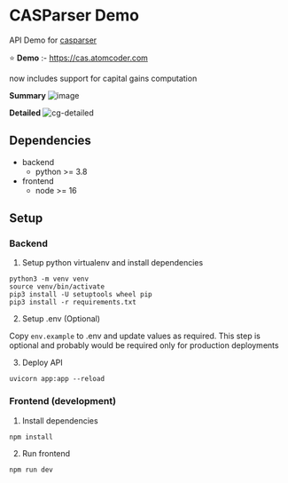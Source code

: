 # CASParser Demo

API Demo for [casparser](https://github.com/codereverser/casparser)

⭐ **Demo** :- https://cas.atomcoder.com  


now includes support for capital gains computation

**Summary**
![image](https://user-images.githubusercontent.com/8553055/124628228-e483b280-de9d-11eb-9634-0d78783bf071.png)

**Detailed** 
![cg-detailed](https://user-images.githubusercontent.com/8553055/124628645-4e9c5780-de9e-11eb-9258-5b228282b74a.jpg)



## Dependencies
- backend
  - python >= 3.8
- frontend
  - node >= 16

## Setup

### Backend
1. Setup python virtualenv and install dependencies

```
python3 -m venv venv
source venv/bin/activate
pip3 install -U setuptools wheel pip
pip3 install -r requirements.txt
```

2. Setup .env (Optional)

Copy `env.example` to .env and update values as required. This step is optional 
and probably would be required only for production deployments

3. Deploy API
```
uvicorn app:app --reload
```

### Frontend (development)
1. Install dependencies
```
npm install
```
2. Run frontend
```
npm run dev
```

